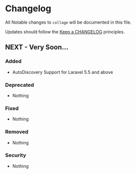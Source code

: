 # Changelog

All Notable changes to `collage` will be documented in this file.

Updates should follow the [Keep a CHANGELOG](http://keepachangelog.com/) principles.

## NEXT - Very Soon...

### Added
- AutoDiscovery Support for Laravel 5.5 and above

### Deprecated
- Nothing

### Fixed
- Nothing

### Removed
- Nothing

### Security
- Nothing
